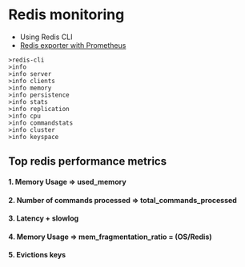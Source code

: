 # Redis monitoring
* Using Redis CLI
* [Redis exporter with Prometheus](https://github.com/oliver006/redis_exporter)


```
>redis-cli 
>info
>info server
>info clients
>info memory
>info persistence
>info stats
>info replication
>info cpu
>info commandstats
>info cluster
>info keyspace
```

## Top redis performance metrics
#### 1. Memory Usage => used_memory


#### 2. Number of commands processed => total_commands_processed


#### 3. Latency + slowlog


#### 4. Memory Usage => mem_fragmentation_ratio = (OS/Redis)


#### 5. Evictions keys
